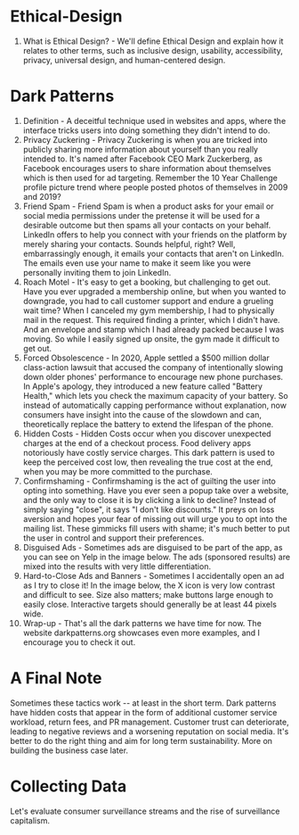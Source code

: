 # Ethical-Design
 
 1. What is Ethical Design? - We'll define Ethical Design and explain how it relates to other terms, such as inclusive design, usability, accessibility, privacy, universal design, and human-centered design.

# Dark Patterns 

 1. Definition -  A deceitful technique used in websites and apps, where the interface tricks users into doing something they didn't intend to do.
 2.  Privacy Zuckering - Privacy Zuckering is when you are tricked into publicly sharing more information about yourself than you really intended to. It's named after Facebook CEO Mark Zuckerberg, as Facebook encourages users to share information about themselves which is then used for ad targeting. Remember the 10 Year Challenge profile picture trend where people posted photos of themselves in 2009 and 2019?
 3. Friend Spam - Friend Spam is when a product asks for your email or social media permissions under the pretense it will be used for a desirable outcome but then spams all your contacts on your behalf. LinkedIn offers to help you connect with your friends on the platform by merely sharing your contacts. Sounds helpful, right? Well, embarrassingly enough, it emails your contacts that aren't on LinkedIn. The emails even use your name to make it seem like you were personally inviting them to join LinkedIn.
 4. Roach Motel - It's easy to get a booking, but challenging to get out. Have you ever upgraded a membership online, but when you wanted to downgrade, you had to call customer support and endure a grueling wait time? When I canceled my gym membership, I had to physically mail in the request. This required finding a printer, which I didn't have. And an envelope and stamp which I had already packed because I was moving. So while I easily signed up onsite, the gym made it difficult to get out.
 5. Forced Obsolescence - In 2020, Apple settled a $500 million dollar class-action lawsuit that accused the company of intentionally slowing down older phones' performance to encourage new phone purchases. In Apple's apology, they introduced a new feature called "Battery Health," which lets you check the maximum capacity of your battery. So instead of automatically capping performance without explanation, now consumers have insight into the cause of the slowdown and can, theoretically replace the battery to extend the lifespan of the phone.
 6. Hidden Costs - Hidden Costs occur when you discover unexpected charges at the end of a checkout process. Food delivery apps notoriously have costly service charges. This dark pattern is used to keep the perceived cost low, then revealing the true cost at the end, when you may be more committed to the purchase.
 7. Confirmshaming - Confirmshaming is the act of guilting the user into opting into something. Have you ever seen a popup take over a website, and the only way to close it is by clicking a link to decline? Instead of simply saying "close", it says "I don't like discounts." It preys on loss aversion and hopes your fear of missing out will urge you to opt into the mailing list. These gimmicks fill users with shame; it's much better to put the user in control and support their preferences.
 8. Disguised Ads - Sometimes ads are disguised to be part of the app, as you can see on Yelp in the image below. The ads (sponsored results) are mixed into the results with very little differentiation.
 9. Hard-to-Close Ads and Banners - Sometimes I accidentally open an ad as I try to close it! In the image below, the X icon is very low contrast and difficult to see. Size also matters; make buttons large enough to easily close. Interactive targets should generally be at least 44 pixels wide.
 10. Wrap-up - That's all the dark patterns we have time for now. The website darkpatterns.org showcases even more examples, and I encourage you to check it out.
 
 # A Final Note 

 Sometimes these tactics work -- at least in the short term. Dark patterns have hidden costs that appear in the form of additional customer service workload, return fees, and PR management. Customer trust can deteriorate, leading to negative reviews and a worsening reputation on social media. It's better to do the right thing and aim for long term sustainability. More on building the business case later.

 # Collecting Data

 Let's evaluate consumer surveillance streams and the rise of surveillance capitalism.